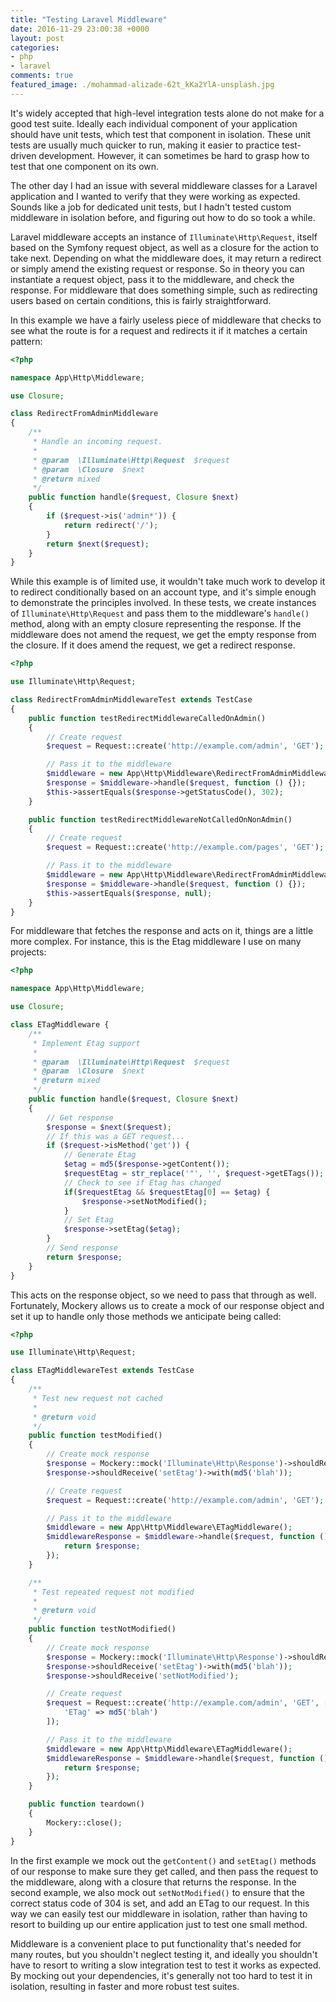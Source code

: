 ```yaml
---
title: "Testing Laravel Middleware"
date: 2016-11-29 23:00:38 +0000
layout: post
categories:
- php
- laravel
comments: true
featured_image: ./mohammad-alizade-62t_kKa2YlA-unsplash.jpg
---
```


It's widely accepted that high-level integration tests alone do not make for a good test suite. Ideally each individual component of your application should have unit tests, which test that component in isolation. These unit tests are usually much quicker to run, making it easier to practice test-driven development. However, it can sometimes be hard to grasp how to test that one component on its own.

The other day I had an issue with several middleware classes for a Laravel application and I wanted to verify that they were working as expected. Sounds like a job for dedicated unit tests, but I hadn't tested custom middleware in isolation before, and figuring out how to do so took a while.

Laravel middleware accepts an instance of `Illuminate\Http\Request`, itself based on the Symfony request object, as well as a closure for the action to take next. Depending on what the middleware does, it may return a redirect or simply amend the existing request or response. So in theory you can instantiate a request object, pass it to the middleware, and check the response. For middleware that does something simple, such as redirecting users based on certain conditions, this is fairly straightforward.

In this example we have a fairly useless piece of middleware that checks to see what the route is for a request and redirects it if it matches a certain pattern:

```php
<?php

namespace App\Http\Middleware;

use Closure;

class RedirectFromAdminMiddleware
{
    /**
     * Handle an incoming request.
     *
     * @param  \Illuminate\Http\Request  $request
     * @param  \Closure  $next
     * @return mixed
     */
    public function handle($request, Closure $next)
    {
        if ($request->is('admin*')) {
            return redirect('/');
        }
        return $next($request);
    }
}
```

While this example is of limited use, it wouldn't take much work to develop it to redirect conditionally based on an account type, and it's simple enough to demonstrate the principles involved. In these tests, we create instances of `Illuminate\Http\Request` and pass them to the middleware's `handle()` method, along with an empty closure representing the response. If the middleware does not amend the request, we get the empty response from the closure. If it does amend the request, we get a redirect response.

```php
<?php

use Illuminate\Http\Request;

class RedirectFromAdminMiddlewareTest extends TestCase
{
    public function testRedirectMiddlewareCalledOnAdmin()
    {
        // Create request
        $request = Request::create('http://example.com/admin', 'GET');

        // Pass it to the middleware
        $middleware = new App\Http\Middleware\RedirectFromAdminMiddleware();
        $response = $middleware->handle($request, function () {});
        $this->assertEquals($response->getStatusCode(), 302);
    }

    public function testRedirectMiddlewareNotCalledOnNonAdmin()
    {
        // Create request
        $request = Request::create('http://example.com/pages', 'GET');

        // Pass it to the middleware
        $middleware = new App\Http\Middleware\RedirectFromAdminMiddleware();
        $response = $middleware->handle($request, function () {});
        $this->assertEquals($response, null);
    }
}
```

For middleware that fetches the response and acts on it, things are a little more complex. For instance, this is the Etag middleware I use on many projects:

```php
<?php

namespace App\Http\Middleware;

use Closure;

class ETagMiddleware {
    /**
     * Implement Etag support
     *
     * @param  \Illuminate\Http\Request  $request
     * @param  \Closure  $next
     * @return mixed
     */
    public function handle($request, Closure $next)
    {
        // Get response
        $response = $next($request);
        // If this was a GET request...
        if ($request->isMethod('get')) {
            // Generate Etag
            $etag = md5($response->getContent());
            $requestEtag = str_replace('"', '', $request->getETags());
            // Check to see if Etag has changed
            if($requestEtag && $requestEtag[0] == $etag) {
                $response->setNotModified();
            }
            // Set Etag
            $response->setEtag($etag);
        }
        // Send response
        return $response;
    }
}
```

This acts on the response object, so we need to pass that through as well. Fortunately, Mockery allows us to create a mock of our response object and set it up to handle only those methods we anticipate being called:

```php
<?php

use Illuminate\Http\Request;

class ETagMiddlewareTest extends TestCase
{
    /**
     * Test new request not cached
     *
     * @return void
     */
    public function testModified()
    {
        // Create mock response
        $response = Mockery::mock('Illuminate\Http\Response')->shouldReceive('getContent')->once()->andReturn('blah')->getMock();
        $response->shouldReceive('setEtag')->with(md5('blah'));

        // Create request
        $request = Request::create('http://example.com/admin', 'GET');

        // Pass it to the middleware
        $middleware = new App\Http\Middleware\ETagMiddleware();
        $middlewareResponse = $middleware->handle($request, function () use ($response) { 
            return $response;
        });
    }

    /**
     * Test repeated request not modified
     *
     * @return void
     */
    public function testNotModified()
    {
        // Create mock response
        $response = Mockery::mock('Illuminate\Http\Response')->shouldReceive('getContent')->once()->andReturn('blah')->getMock();
        $response->shouldReceive('setEtag')->with(md5('blah'));
        $response->shouldReceive('setNotModified');

        // Create request
        $request = Request::create('http://example.com/admin', 'GET', [], [], [], [
            'ETag' => md5('blah')
        ]);

        // Pass it to the middleware
        $middleware = new App\Http\Middleware\ETagMiddleware();
        $middlewareResponse = $middleware->handle($request, function () use ($response) { 
            return $response;
        });
    }

    public function teardown()
    {
        Mockery::close();
    }
}
```

In the first example we mock out the `getContent()` and `setEtag()` methods of our response to make sure they get called, and then pass the request to the middleware, along with a closure that returns the response. In the second example, we also mock out `setNotModified()` to ensure that the correct status code of 304 is set, and add an ETag to our request. In this way we can easily test our middleware in isolation, rather than having to resort to building up our entire application just to test one small method.

Middleware is a convenient place to put functionality that's needed for many routes, but you shouldn't neglect testing it, and ideally you shouldn't have to resort to writing a slow integration test to test it works as expected. By mocking out your dependencies, it's generally not too hard to test it in isolation, resulting in faster and more robust test suites.
